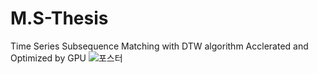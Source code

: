 # M.S-Thesis

Time Series Subsequence Matching with DTW algorithm Acclerated and Optimized by GPU
![포스터](https://github.com/judy9710/M.S-Thesis/assets/62248763/aef6c405-816f-4e8d-8b0d-38a1c9d63d11)
